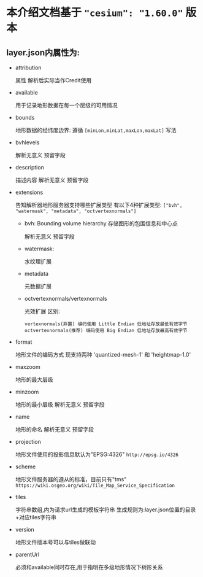 # 本介绍文档基于 ``` "cesium": "1.60.0" ``` 版本

## layer.json内属性为:
  - attribution
  
      属性 解析后实际当作Credit使用
  - available
  
      用于记录地形数据在每一个层级的可用情况
  - bounds
  
      地形数据的经纬度边界: 遵循 ```[minLon,minLat,maxLon,maxLat]``` 写法
  - bvhlevels
  
      解析无意义 预留字段
  - description
  
      描述内容 解析无意义 预留字段
  - extensions
  
      告知解析器地形服务器支持哪些扩展类型 有以下4种扩展类型: ```["bvh", "watermask", "metadata", "octvertexnormals"]```
      
      - bvh: Bounding volume hierarchy 存储图形的包围信息和中心点
          
          解析无意义 预留字段
      
      - watermask:
      
          水纹理扩展
          
      - metadata
      
          元数据扩展
          
      - octvertexnormals/vertexnormals
      
          光效扩展 区别: 
          ```
          vertexnormals(弃置) 编码使用 Little Endian 低地址存放最低有效字节  
          octvertexnormals(推荐) 编码使用 Big Endian 低地址存放最高有效字节
          ```
  - format
  
      地形文件的编码方式 现支持两种 'quantized-mesh-1' 和 'heightmap-1.0'
  - maxzoom
    
      地形的最大层级
  - minzoom
  
      地形的最小层级  解析无意义 预留字段
  - name
  
      地形的命名 解析无意义 预留字段
  - projection
  
      地形文件使用的投影信息默认为"EPSG:4326" ```http://epsg.io/4326```
  - scheme
  
      地形文件服务器的遵从的标准，目前只有"tms" ```https://wiki.osgeo.org/wiki/Tile_Map_Service_Specification```
  - tiles
    
      字符串数组,内为请求url生成的模板字符串 生成规则为:layer.json位置的目录+对应tiles字符串
  - version
  
      地形文件版本号可以与tiles做联动
  - parentUrl 
      
      必须和available同时存在,用于指明在多级地形情况下树形关系
